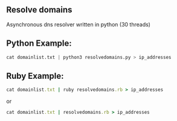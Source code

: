 ## Resolve domains 
Asynchronous dns resolver written in python (30 threads)

## Python Example:
```python
cat domainlist.txt | python3 resolvedomains.py > ip_addresses
```

## Ruby Example:
```ruby
cat domainlist.txt | ruby resolvedomains.rb > ip_addresses
```

or

```ruby
cat domainlist.txt | resolvedomains.rb > ip_addresses
```

